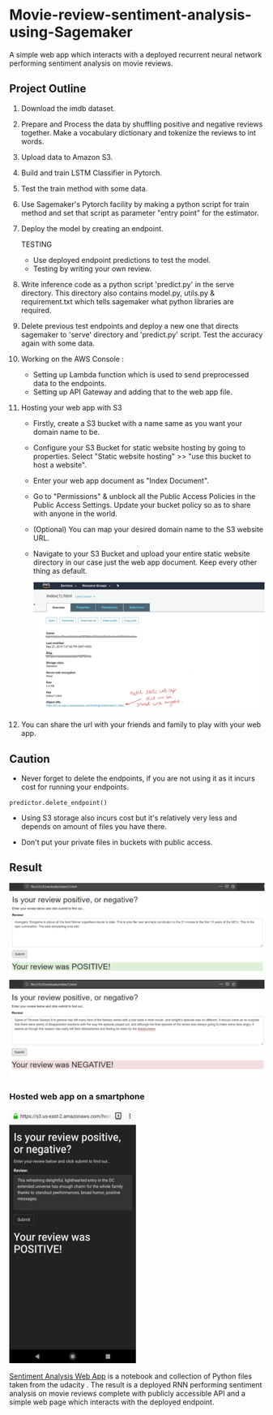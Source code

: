 # Movie-review-sentiment-analysis-using-Sagemaker

A simple web app which interacts with a deployed recurrent neural network performing sentiment analysis on movie reviews.

## Project Outline

1. Download the imdb dataset.

2. Prepare and Process the data by shuffling positive and negative reviews together. Make a vocabulary dictionary and tokenize the reviews to int words.

3. Upload data to Amazon S3.

4. Build and train LSTM Classifier in Pytorch.

5. Test the train method with some data.

6. Use Sagemaker's Pytorch facility by making a python script for train method and set that script as parameter "entry point" for the estimator.

7. Deploy the model by creating an endpoint.

    TESTING
   - Use deployed endpoint predictions to test the model.
   - Testing by writing your own review.
   
8. Write inference code as a python script 'predict.py' in the serve directory. This directory also contains model.py, utils.py & requirement.txt which tells sagemaker what python libraries are required.

9. Delete previous test endpoints and deploy a new one that directs sagemaker to 'serve' directory and 'predict.py' script. Test the accuracy again with some data.

10. Working on the AWS Console :
    - Setting up Lambda function which is used to send preprocessed data to the endpoints.
    - Setting up API Gateway and adding that to the web app file.
    
11. Hosting your web app with S3
    - Firstly, create a S3 bucket with a name same as you want your domain name to be.
    - Configure your S3 Bucket for static website hosting by going to properties.
      Select "Static website hosting" >> "use this bucket to host a website".
    - Enter your web app document as "Index Document".
    - Go to "Permissions" & unblock all the Public Access Policies in the Public Access Settings.
      Update your bucket policy so as to share with anyone in the world.
    - (Optional) You can map your desired domain name to the S3 website URL.
    - Navigate to your S3 Bucket and upload your entire static website directory in our case just the web app document.
      Keep every other thing as default.
      
      <img src="assets/hosting.jpg">
 
 12. You can share the url with your friends and family to play with your web app.
 
 ## Caution
 
 - Never forget to delete the endpoints, if you are not using it as it incurs cost for running your endpoints.
 ```
 predictor.delete_endpoint()
 ```
 - Using S3 storage also incurs cost but it's relatively very less and depends on amount of files you have there.
 
 - Don't put your private files in buckets with public access.
 
 ## Result
 
 <img src="assets/po rev.PNG">
 
 <img src="assets/neg rev.PNG">
 
 ### Hosted web app on a smartphone
 
 
 <img src="assets/h.png" height="500" width="250">


[Sentiment Analysis Web App](https://github.com/udacity/sagemaker-deployment/tree/master/Project) is a notebook and collection of Python files taken from the udacity . The result is a deployed RNN performing sentiment analysis on movie reviews complete with publicly accessible API and a simple web page which interacts with the deployed endpoint.
